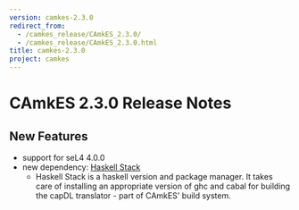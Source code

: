```yaml
---
version: camkes-2.3.0
redirect_from:
  - /camkes_release/CAmkES_2.3.0/
  - /camkes_release/CAmkES_2.3.0.html
title: camkes-2.3.0
project: camkes
---
```

# CAmkES 2.3.0 Release Notes


## New Features


- support for seL4 4.0.0
- new dependency: [Haskell Stack](http://haskellstack.org)
    -   Haskell Stack is a haskell version and package manager. It
        takes care of installing an appropriate version of ghc and
        cabal for building the capDL translator - part of CAmkES'
        build system.


